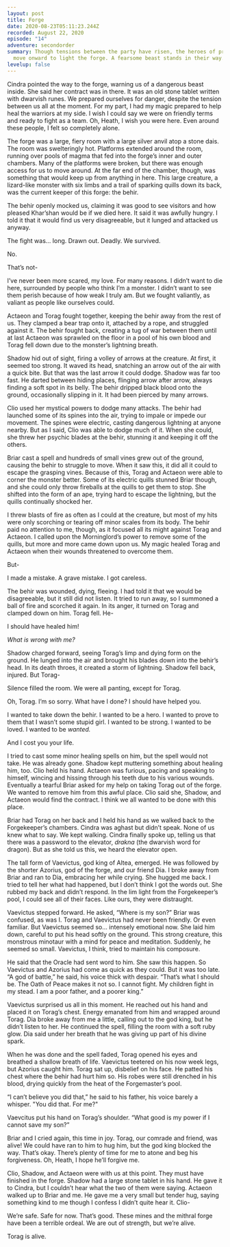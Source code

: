 ```yaml
---
layout: post
title: Forge
date: 2020-08-23T05:11:23.244Z
recorded: August 22, 2020
episode: "14"
adventure: secondorder
summary: Though tensions between the party have risen, the heroes of prophecy
  move onward to light the forge. A fearsome beast stands in their way.
levelup: false
---
```

Cindra pointed the way to the forge, warning us of a dangerous beast inside. She said her contract was in there. It was an old stone tablet written with dwarvish runes. We prepared ourselves for danger, despite the tension between us all at the moment. For my part, I had my magic prepared to help heal the warriors at my side. I wish I could say we were on friendly terms and ready to fight as a team. Oh, Heath, I wish you were here. Even around these people, I felt so completely alone.

The forge was a large, fiery room with a large silver anvil atop a stone dais. The room was swelteringly hot. Platforms extended around the room, running over pools of magma that fed into the forge’s inner and outer chambers. Many of the platforms were broken, but there was enough access for us to move around. At the far end of the chamber, though, was something that would keep up from anything in here. This large creature, a lizard-like monster with six limbs and a trail of sparking quills down its back, was the current keeper of this forge: the behir.

The behir openly mocked us, claiming it was good to see visitors and how pleased Khar’shan would be if we died here. It said it was awfully hungry. I told it that it would find us very disagreeable, but it lunged and attacked us anyway.

The fight was… long. Drawn out. Deadly. We survived.

No.

That’s not-

I’ve never been more scared, my love. For many reasons. I didn’t want to die here, surrounded by people who think I’m a monster. I didn’t want to see them perish because of how weak I truly am. But we fought valiantly, as valiant as people like ourselves could.

Actaeon and Torag fought together, keeping the behir away from the rest of us. They clamped a bear trap onto it, attached by a rope, and struggled against it. The behir fought back, creating a tug of war between them until at last Actaeon was sprawled on the floor in a pool of his own blood and Torag fell down due to the monster’s lightning breath.

Shadow hid out of sight, firing a volley of arrows at the creature. At first, it seemed too strong. It waved its head, snatching an arrow out of the air with a quick bite. But that was the last arrow it could dodge. Shadow was far too fast. He darted between hiding places, flinging arrow after arrow, always finding a soft spot in its belly. The behir dripped black blood onto the ground, occasionally slipping in it. It had been pierced by many arrows.

Clio used her mystical powers to dodge many attacks. The behir had launched some of its spines into the air, trying to impale or impede our movement. The spines were electric, casting dangerous lightning at anyone nearby. But as I said, Clio was able to dodge much of it. When she could, she threw her psychic blades at the behir, stunning it and keeping it off the others.

Briar cast a spell and hundreds of small vines grew out of the ground, causing the behir to struggle to move. When it saw this, it did all it could to escape the grasping vines. Because of this, Torag and Actaeon were able to corner the monster better. Some of its electric quills stunned Briar though, and she could only throw fireballs at the quills to get them to stop. She shifted into the form of an ape, trying hard to escape the lightning, but the quills continually shocked her. 

I threw blasts of fire as often as I could at the creature, but most of my hits were only scorching or tearing off minor scales from its body. The behir paid no attention to me, though, as it focused all its might against Torag and Actaeon. I called upon the Morninglord’s power to remove some of the quills, but more and more came down upon us. My magic healed Torag and Actaeon when their wounds threatened to overcome them.

But-

I made a mistake. A grave mistake. I got careless.

The behir was wounded, dying, fleeing. I had told it that we would be disagreeable, but it still did not listen. It tried to run away, so I summoned a ball of fire and scorched it again. In its anger, it turned on Torag and clamped down on him. Torag fell. He-

I should have healed him! 

*What is wrong with me?*

Shadow charged forward, seeing Torag’s limp and dying form on the ground. He lunged into the air and brought his blades down into the behir’s head. In its death throes, it created a storm of lightning. Shadow fell back, injured. But Torag-

Silence filled the room. We were all panting, except for Torag.

Oh, Torag. I’m so sorry. What have I done? I should have helped you.

I wanted to take down the behir. I wanted to be a hero. I wanted to prove to them that I wasn’t some stupid girl. I wanted to be strong. I wanted to be loved. I wanted to be *wanted.*

And I cost you your life.

I tried to cast some minor healing spells on him, but the spell would not take. He was already gone. Shadow kept muttering something about healing him, too. Clio held his hand. Actaeon was furious, pacing and speaking to himself, wincing and hissing through his teeth due to his various wounds. Eventually a tearful Briar asked for my help on taking Torag out of the forge. We wanted to remove him from this awful place. Clio said she, Shadow, and Actaeon would find the contract. I think we all wanted to be done with this place.

Briar had Torag on her back and I held his hand as we walked back to the Forgekeeper’s chambers. Cindra was aghast but didn’t speak. None of us knew what to say. We kept walking. Cindra finally spoke up, telling us that there was a password to the elevator, *drakna* (the dwarvish word for dragon). But as she told us this, we heard the elevator open.

The tall form of Vaevictus, god king of Altea, emerged. He was followed by the shorter Azorius, god of the forge, and our friend Dia. I broke away from Briar and ran to Dia, embracing her while crying. She hugged me back. I tried to tell her what had happened, but I don’t think I got the words out. She rubbed my back and didn’t respond. In the lim light from the Forgekeeper’s pool, I could see all of their faces. Like ours, they were distraught.

Vaevictus stepped forward. He asked, “Where is my son?” Briar was confused, as was I. Torag and Vaevictus had never been friendly. Or even familiar. But Vaevictus seemed so… intensely emotional now. She laid him down, careful to put his head softly on the ground. This strong creature, this monstrous minotaur with a mind for peace and meditation. Suddenly, he seemed so small. Vaevictus, I think, tried to maintain his composure.

He said that the Oracle had sent word to him. She saw this happen. So Vaevictus and Azorius had come as quick as they could. But it was too late. “A god of battle,” he said, his voice thick with despair. “That’s what I should be. The Oath of Peace makes it not so. I cannot fight. My children fight in my stead. I am a poor father, and a poorer king.”

Vaevictus surprised us all in this moment. He reached out his hand and placed it on Torag’s chest. Energy emanated from him and wrapped around Torag. Dia broke away from me a little, calling out to the god king, but he didn’t listen to her. He continued the spell, filling the room with a soft ruby glow. Dia said under her breath that he was giving up part of his divine spark.

When he was done and the spell faded, Torag opened his eyes and breathed a shallow breath of life. Vaevictus teetered on his now week legs, but Azorius caught him. Torag sat up, disbelief on his face. He patted his chest where the behir had hurt him so. His robes were still drenched in his blood, drying quickly from the heat of the Forgemaster’s pool.

“I can’t believe you did that,” he said to his father, his voice barely a whisper. "You did that. For me?"

Vaevcitus put his hand on Torag’s shoulder. “What good is my power if I cannot save my son?”

Briar and I cried again, this time in joy. Torag, our comrade and friend, was alive! We could have ran to him to hug him, but the god king blocked the way. That’s okay. There’s plenty of time for me to atone and beg his forgiveness. Oh, Heath, I hope he’ll forgive me.

Clio, Shadow, and Actaeon were with us at this point. They must have finished in the forge. Shadow had a large stone tablet in his hand. He gave it to Cindra, but I couldn’t hear what the two of them were saying. Actaeon walked up to Briar and me. He gave me a very small but tender hug, saying something kind to me though I confess I didn’t quite hear it. Clio-

We’re safe. Safe for now. That’s good. These mines and the mithral forge have been a terrible ordeal. We are out of strength, but we’re alive.

Torag is alive.